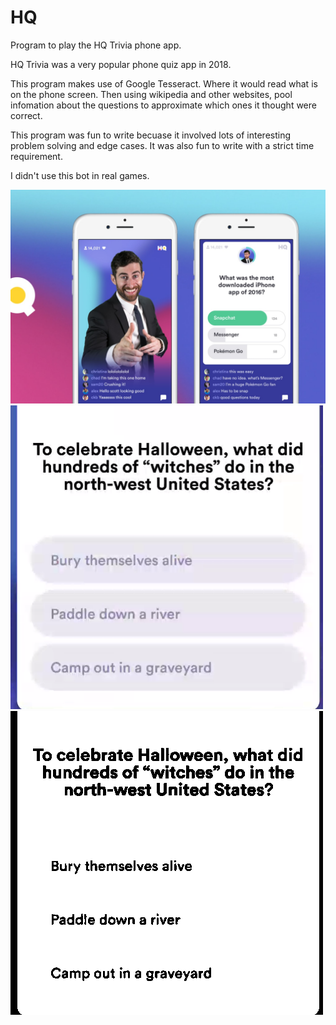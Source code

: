 # HQ
Program to play the HQ Trivia phone app.

HQ Trivia was a very popular phone quiz app in 2018.

This program makes use of Google Tesseract.
Where it would read what is on the phone screen. 
Then using wikipedia and other websites, pool infomation
about the questions to approximate which ones it thought were correct.

This program was fun to write becuase it involved lots of interesting problem 
solving and edge cases. It was also fun to write with a strict time requirement.

I didn't use this bot in real games. 

![1](/example.PNG)
![2](/question.PNG)
![3](/result_bw.PNG)

